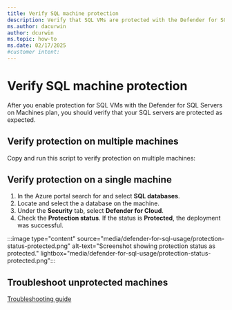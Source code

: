 ```yaml
---
title: Verify SQL machine protection
description: Verify that SQL VMs are protected with the Defender for SQL Servers on Machines plan as expected.
ms.author: dacurwin
author: dcurwin
ms.topic: how-to
ms.date: 02/17/2025
#customer intent: 
---
```


# Verify SQL machine protection

After you enable protection for SQL VMs with the Defender for SQL Servers on Machines plan, you should verify that your SQL servers are protected as expected.

## Verify protection on multiple machines

Copy and run this script to verify protection on multiple machines:

## Verify protection on a single machine

1. In the Azure portal search for and select **SQL databases**.
1. Locate and select the a database on the machine.
1. Under the **Security** tab, select **Defender for Cloud**.
1. Check the **Protection status**. If the status is **Protected**, the deployment was successful.

:::image type="content" source="media/defender-for-sql-usage/protection-status-protected.png" alt-text="Screenshot showing protection status as protected." lightbox="media/defender-for-sql-usage/protection-status-protected.png":::

## Troubleshoot unprotected machines

[Troubleshooting guide](troubleshoot-sql-machines-guide.md)